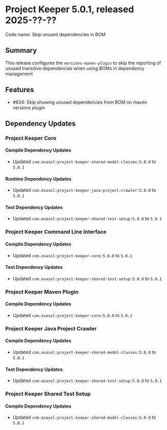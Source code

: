 # Project Keeper 5.0.1, released 2025-??-??

Code name: Skip unused dependencies in BOM

## Summary

This release configures the `versions-maven-plugin` to skip the reporting of unused transitive dependencies when using 
BOMs in dependency management

## Features

* #634: Skip showing unused dependencies from BOM on maven versions plugin

## Dependency Updates

### Project Keeper Core

#### Compile Dependency Updates

* Updated `com.exasol:project-keeper-shared-model-classes:5.0.0` to `5.0.1`

#### Runtime Dependency Updates

* Updated `com.exasol:project-keeper-java-project-crawler:5.0.0` to `5.0.1`

#### Test Dependency Updates

* Updated `com.exasol:project-keeper-shared-test-setup:5.0.0` to `5.0.1`

### Project Keeper Command Line Interface

#### Compile Dependency Updates

* Updated `com.exasol:project-keeper-core:5.0.0` to `5.0.1`

#### Test Dependency Updates

* Updated `com.exasol:project-keeper-shared-test-setup:5.0.0` to `5.0.1`

### Project Keeper Maven Plugin

#### Compile Dependency Updates

* Updated `com.exasol:project-keeper-core:5.0.0` to `5.0.1`

### Project Keeper Java Project Crawler

#### Compile Dependency Updates

* Updated `com.exasol:project-keeper-shared-model-classes:5.0.0` to `5.0.1`

#### Test Dependency Updates

* Updated `com.exasol:project-keeper-shared-test-setup:5.0.0` to `5.0.1`

### Project Keeper Shared Test Setup

#### Compile Dependency Updates

* Updated `com.exasol:project-keeper-shared-model-classes:5.0.0` to `5.0.1`
